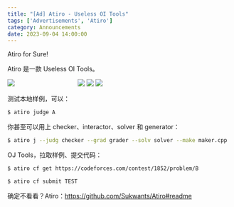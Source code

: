 ```yaml
---
title: "[Ad] Atiro - Useless OI Tools"
tags: ['Advertisements', 'Atiro']
category: Announcements
date: 2023-09-04 14:00:00
---
```



Atiro for Sure!

<!--more-->

Atiro 是一款 Useless OI Tools。

<div style="width: 100%">
    <div style="width: calc(100% - 350px); display: inline-block">
        <img src="/categories/Announcements/posts/Atiro-Useless-OI-Tools/img_buff.png">
    </div>
    <div style="width: 320px; display: inline-block">
        <img src="/categories/Announcements/posts/Atiro-Useless-OI-Tools/img_ac.png">
        <img src="/categories/Announcements/posts/Atiro-Useless-OI-Tools/img_wa.png">
        <img src="/categories/Announcements/posts/Atiro-Useless-OI-Tools/img_submit.png">
    </div>
</div>

测试本地样例，可以：

```bash
$ atiro judge A
```

你甚至可以用上 checker、interactor、solver 和 generator：

```bash
$ atiro j --judg checker --grad grader --solv solver --make maker.cpp
```

OJ Tools，拉取样例、提交代码：

```bash
$ atiro cf get https://codeforces.com/contest/1852/problem/B
```

```bash
$ atiro cf submit TEST
```

确定不看看？Atiro：<https://github.com/Sukwants/Atiro#readme>
